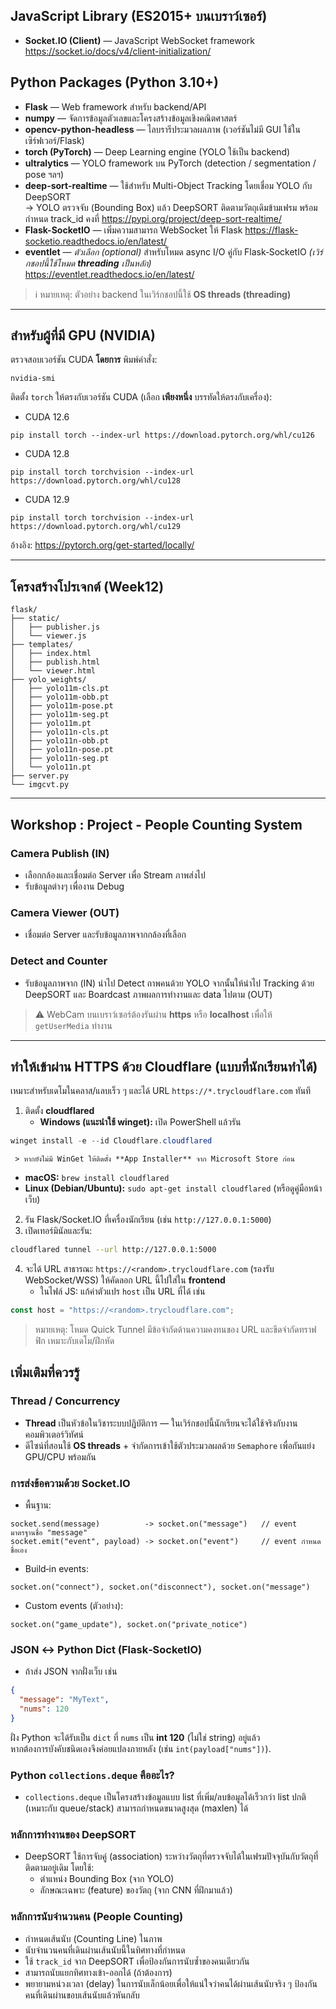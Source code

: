 ## JavaScript Library (ES2015+ บนเบราว์เซอร์)
- **Socket.IO (Client)** — JavaScript WebSocket framework  
  <a href="https://socket.io/docs/v4/client-initialization/" target="_blank" rel="noopener noreferrer">https://socket.io/docs/v4/client-initialization/</a>

## Python Packages (Python 3.10+)
- **Flask** — Web framework สำหรับ backend/API  
- **numpy** — จัดการข้อมูลตัวเลขและโครงสร้างข้อมูลเชิงคณิตศาสตร์  
- **opencv-python-headless** — ไลบรารีประมวลผลภาพ (เวอร์ชันไม่มี GUI ใช้ในเซิร์ฟเวอร์/Flask)  
- **torch (PyTorch)** — Deep Learning engine (YOLO ใช้เป็น backend)  
- **ultralytics** — YOLO framework บน PyTorch (detection / segmentation / pose ฯลฯ)  
- **deep-sort-realtime** — ใช้สำหรับ Multi-Object Tracking โดยเชื่อม YOLO กับ DeepSORT  
  → YOLO ตรวจจับ (Bounding Box) แล้ว DeepSORT ติดตามวัตถุเดิมข้ามเฟรม พร้อมกำหนด track_id คงที่
  <a href="https://pypi.org/project/deep-sort-realtime/" target="_blank" rel="noopener noreferrer">https://pypi.org/project/deep-sort-realtime/</a>  
- **Flask-SocketIO** — เพิ่มความสามารถ WebSocket ให้ Flask
  <a href="https://flask-socketio.readthedocs.io/en/latest/" target="_blank" rel="noopener noreferrer">https://flask-socketio.readthedocs.io/en/latest/</a>  
- **eventlet** — *ตัวเลือก (optional)* สำหรับโหมด async I/O คู่กับ Flask‑SocketIO *(เวิร์กชอปนี้ใช้โหมด **threading** เป็นหลัก)*  
  <a href="https://eventlet.readthedocs.io/en/latest/" target="_blank" rel="noopener noreferrer">https://eventlet.readthedocs.io/en/latest/</a>

> ℹ️ หมายเหตุ: ตัวอย่าง backend ในเวิร์กชอปนี้ใช้ **OS threads (threading)**

---

## สำหรับผู้ที่มี GPU (NVIDIA)
ตรวจสอบเวอร์ชัน CUDA **โดยการ** พิมพ์คำสั่ง:

```
nvidia-smi
```

ติดตั้ง `torch` ให้ตรงกับเวอร์ชัน CUDA (เลือก **เพียงหนึ่ง** บรรทัดให้ตรงกับเครื่อง):

- CUDA 12.6
```
pip install torch --index-url https://download.pytorch.org/whl/cu126
```
- CUDA 12.8
```
pip install torch torchvision --index-url https://download.pytorch.org/whl/cu128
```
- CUDA 12.9
```
pip install torch torchvision --index-url https://download.pytorch.org/whl/cu129
```

อ้างอิง: <https://pytorch.org/get-started/locally/>

---

## โครงสร้างโปรเจกต์ (Week12)
```
flask/
├── static/
│   ├── publisher.js
│   └── viewer.js
├── templates/
│   ├── index.html
│   ├── publish.html
│   └── viewer.html
├── yolo_weights/
│   ├── yolo11m-cls.pt
│   ├── yolo11m-obb.pt
│   ├── yolo11m-pose.pt
│   ├── yolo11m-seg.pt
│   ├── yolo11m.pt
│   ├── yolo11n-cls.pt
│   ├── yolo11n-obb.pt
│   ├── yolo11n-pose.pt
│   ├── yolo11n-seg.pt
│   └── yolo11n.pt
├── server.py
└── imgcvt.py
```

---

## Workshop : Project - People Counting System

### Camera Publish (IN)
- เลือกกล้องและเชื่อมต่อ Server เพื่อ Stream ภาพส่งไป
- รับข้อมูลต่างๆ เพื่องาน Debug

### Camera Viewer (OUT)
- เชื่อมต่อ Server และรับข้อมูลภาพจากกล้องที่เลือก

### Detect and Counter
- รับข้อมูลภาพจาก (IN) นำไป Detect ถาพคนด้วย YOLO จากนั้นให้นำไป Tracking ด้วย DeepSORT และ Boardcast ภาพผลการทำงานและ data ไปตาม (OUT)

> ⚠️ WebCam บนเบราว์เซอร์ต้องรันผ่าน **https** หรือ **localhost** เพื่อให้ `getUserMedia` ทำงาน

---

## ทำให้เข้าผ่าน HTTPS ด้วย Cloudflare (แบบที่นักเรียนทำได้)

เหมาะสำหรับเดโมในคลาส/แลบเร็ว ๆ และได้ URL `https://*.trycloudflare.com` ทันที

1. ติดตั้ง **cloudflared**
   - **Windows (แนะนำใช้ winget):** เปิด PowerShell แล้วรัน

```powershell
winget install -e --id Cloudflare.cloudflared
```

```
 > หากยังไม่มี WinGet ให้ติดตั้ง **App Installer** จาก Microsoft Store ก่อน
```

- **macOS:** `brew install cloudflared`
- **Linux (Debian/Ubuntu):** `sudo apt-get install cloudflared` (หรือดูคู่มือหน้าเว็บ)

2. รัน Flask/Socket.IO ที่เครื่องนักเรียน (เช่น `http://127.0.0.1:5000`)
3. เปิดเทอร์มินัลและรัน:

```bash
cloudflared tunnel --url http://127.0.0.1:5000
```

4. จะได้ URL สาธารณะ `https://<random>.trycloudflare.com` (รองรับ WebSocket/WSS) ให้คัดลอก URL นี้ไปใส่ใน **frontend**
   - ในไฟล์ JS: แก้ค่าตัวแปร `host` เป็น URL ที่ได้ เช่น

```js
const host = "https://<random>.trycloudflare.com";
```

> หมายเหตุ: โหมด Quick Tunnel มีข้อจำกัดด้านความคงทนของ URL และขีดจำกัดทราฟฟิก เหมาะกับเดโม/ฝึกหัด

## เพิ่มเติมที่ควรรู้

### Thread / Concurrency
- **Thread** เป็นหัวข้อในวิชาระบบปฏิบัติการ — ในเวิร์กชอปนี้นักเรียนจะได้ใช้จริงกับงานคอมพิวเตอร์วิทัศน์
- ดีไซน์ที่สอนใช้ **OS threads** + จำกัดการเข้าใช้ตัวประมวลผลด้วย `Semaphore` เพื่อกันแย่ง GPU/CPU พร้อมกัน

### การส่งข้อความด้วย Socket.IO
- พื้นฐาน:
```text
socket.send(message)          -> socket.on("message")   // event มาตรฐานชื่อ "message"
socket.emit("event", payload) -> socket.on("event")     // event กำหนดชื่อเอง
```
- Build‑in events:
```text
socket.on("connect"), socket.on("disconnect"), socket.on("message")
```
- Custom events (ตัวอย่าง):
```text
socket.on("game_update"), socket.on("private_notice")
```

### JSON ↔ Python Dict (Flask‑SocketIO)
- ถ้าส่ง JSON จากฝั่งเว็บ เช่น
```json
{
  "message": "MyText",
  "nums": 120
}
```
ฝั่ง Python จะได้รับเป็น `dict` ที่ `nums` เป็น **int 120** (ไม่ใช่ string) อยู่แล้ว  
หากต้องการบังคับชนิดเองจึงค่อยแปลงภายหลัง (เช่น `int(payload["nums"])`).

### Python `collections.deque` คืออะไร?
- `collections.deque` เป็นโครงสร้างข้อมูลแบบ list ที่เพิ่ม/ลบข้อมูลได้เร็วกว่า list ปกติ (เหมาะกับ queue/stack) สามารถกำหนดขนาดสูงสุด (maxlen) ได้

### หลักการทำงานของ DeepSORT
- DeepSORT ใช้การจับคู่ (association) ระหว่างวัตถุที่ตรวจจับได้ในเฟรมปัจจุบันกับวัตถุที่ติดตามอยู่เดิม โดยใช้:
  - ตำแหน่ง Bounding Box (จาก YOLO)
  - ลักษณะเฉพาะ (feature) ของวัตถุ (จาก CNN ที่ฝึกมาแล้ว)

### หลักการนับจำนวนคน (People Counting)
- กำหนดเส้นนับ (Counting Line) ในภาพ
- นับจำนวนคนที่เดินผ่านเส้นนับนี้ในทิศทางที่กำหนด
- ใช้ `track_id` จาก DeepSORT เพื่อป้องกันการนับซ้ำของคนเดียวกัน
- สามารถนับแยกทิศทางเข้า-ออกได้ (ถ้าต้องการ)
- พยายามหน่วงเวลา (delay) ในการนับเล็กน้อยเพื่อให้แน่ใจว่าคนได้ผ่านเส้นนับจริง ๆ ป้องกันคนที่เดินผ่านขอบเส้นนับแล้วหันกลับ

